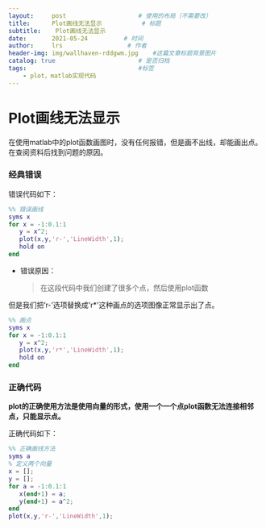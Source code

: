 ```yaml
---
layout:     post                    # 使用的布局（不需要改）
title:      Plot画线无法显示           # 标题 
subtitle:    Plot画线无法显示
date:       2021-05-24          # 时间
author:     lrs                  # 作者
header-img: img/wallhaven-rddgwm.jpg    #这篇文章标题背景图片
catalog: true                       # 是否归档
tags:                               #标签
    - plot，matlab实现代码
---
```


# Plot画线无法显示

在使用matlab中的plot函数画图时，没有任何报错，但是画不出线，却能画出点。在查阅资料后找到问题的原因。

### 经典错误

错误代码如下：

~~~matlab
%% 错误画线
syms x
for x = -1:0.1:1
   y = x^2;
   plot(x,y,'r-','LineWidth',1);
   hold on
end
~~~

* 错误原因：

  > 在这段代码中我们创建了很多个点，然后使用plot函数

但是我们把‘r-’选项替换成'r*'这种画点的选项图像正常显示出了点。

~~~matlab
%% 画点
syms x
for x = -1:0.1:1
   y = x^2;
   plot(x,y,'r*','LineWidth',1);
   hold on
end
~~~

### 正确代码

**plot的正确使用方法是使用向量的形式，使用一个一个点plot函数无法连接相邻点，只能显示点。**

正确代码如下：

~~~matlab
%% 正确画线方法
syms a
% 定义两个向量
x = [];
y = [];
for a = -1:0.1:1
   x(end+1) = a;
   y(end+1) = a^2;
end
plot(x,y,'r-','LineWidth',1);
~~~

